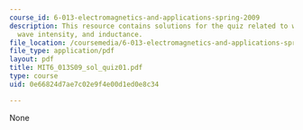```yaml
---
course_id: 6-013-electromagnetics-and-applications-spring-2009
description: This resource contains solutions for the quiz related to wave velocity,
  wave intensity, and inductance.
file_location: /coursemedia/6-013-electromagnetics-and-applications-spring-2009/0e66824d7ae7c02e9f4e00d1ed0e8c34_MIT6_013S09_sol_quiz01.pdf
file_type: application/pdf
layout: pdf
title: MIT6_013S09_sol_quiz01.pdf
type: course
uid: 0e66824d7ae7c02e9f4e00d1ed0e8c34

---
```

None